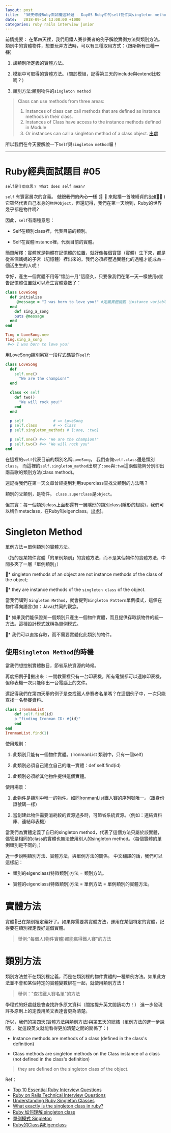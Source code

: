 ```yaml
---
layout: post
title:  "30天修煉Ruby面試精選30題 - Day05 Ruby中的self物件與singleton method"
date:   2018-09-14 13:08:00 +1000
categories: ruby rails interview junior
---
```


前情提要：
在第四天裡，我們用鐵人賽參賽者的例子解說實例方法與類別方法。
類別中的實體物件，想要玩弄方法時，可以有三種取用方式：（~~跟斯斯有三種一樣~~）

1. 該類別所定義的實體方法。

2. 模組中可取得的實體方法。（關於模組，記得第三天的include與extend比較嗎？）

3. 類別方法:類別物件的`singleton method`

> Class can use methods from three areas:
> 1) Instances of class can call methods that are defined as instance methods in their class.
> 2) Instances of Class have access to the instance methods defined in Module
> 3) Or instances can call a singleton method of a class object. [出處](https://medium.com/@lauren.kroner/ruby-class-vs-instance-methods-a5182ce7de49)

所以我們在今天要解說一下`Self`與`singleton method`囉！

---

# Ruby經典面試題目 #05

`self是什麼意思？ What does self mean?`

`self` 有豐富層次的含義。 ~~就跟我們的內心一樣~~ (🎵 🎵 來點播一首陳綺貞的[Self](https://www.youtube.com/watch?v=H1-kEjeO6SI)🎵🎵  ) 它雖然代表自己本身的`物件Object`，但還記得，我們在第一天說到，Ruby的世界幾乎都是物件嗎?

因此，`self`有兩種意思：

* Self在類別class裡，代表目前的類別。

* Self在實體instance裡，代表目前的實體。

簡單解釋：實體就是物體在記憶體的位置，就好像每個寶寶（實體）生下來，都是從某個媽媽的子宮（記憶體）裡出來的。我們必須經歷過實體化的過程才能成為一個活生生的人呢！

幸好，產生一個實體不用等"懷胎十月"這麼久，只要像我們在第一天一樣使用`@`宣告記憶體位置就可以產生實體變數了：

```ruby
class LoveSong
  def initialize
     @message = "I was born to love you!" #定義實體變數（instance variable）@message
  end
    def sing_a_song
    puts @message
  end
end

Ting = LoveSong.new
Ting.sing_a_song
 #=> I was born to love you!
```

用LoveSong類別另寫一段程式碼實作`self`:

```ruby
class LoveSong
  def
    self.one()
      "We are the champion!"
  end

  class << self
    def two()
      "We will rock you!"
    end
  end

  p self             # => LoveSong
  p self.class       # => Class  
  p self.singleton_methods # [:one, :two]

  p self.one() #=> "We are the champion!"
  p self.two() #=> "We will rock you"
end

```

在這裡的`self`代表目前的類別名稱`LoveSong`， 我們查詢`self.class`還是類別`class`， 而這裡的`self.singleton_method`出現了`:one`與`:two`這兩個能夠分別印出兩首歌的類別方法(class method)。

還記得我們在第一天文章曾經提到利用superclass查找父類別的方法嗎？

類別的父類別，是物件。 `class.superclass`是`object`。

但其實：每一個類別class上面都還有一層隱形的類別class(~~隱形的翅膀~~)，我們可以稱作metaclass，在Ruby叫eigenclass。[出處](https://blog.chh.tw/posts/ruby-metaclass-eigenclass/)]。

# Singleton Method

單例方法＝單例類別的實體方法。

（指的是某物件實體「的單例類別」的實體方法，而不是某個物件的實體方法，中間多夾了一層「單例類別」）

* singleton methods of an object are not instance methods of the class of the object;

* they are instance methods of the `singleton class` of the object.

當我們講到 `Singleton Method`，就會提到`Singleton Pattern`單例模式，這個在物件導向語言(如：Java)共同的觀念。

* 如果我們能保證某一個類別只產生一個物件實體，而且提供存取該物件的統一方法。這種設計模式就稱為單例模式。

* 我們可以直接存取，而不需要實體化此類別的物件。

## 使用`Singleton Method`的時機

當我們想控制實體數目，節省系統資源的時候。

再度把例子🌰搬出來：一間教室裡只有一台印表機，所有電腦都可以連線印表機，但印表機一次只能印出一台電腦上的文件。

還記得我們在第四天舉的例子是查找鐵人參賽者名單嗎？在這個例子中，一次只能查找一名參賽資料。

```ruby
class IronmanList
    def self.find(id)
    p "finding Ironman ID: #{id}"
    end
end
IronmanList.find(1)
```

使用規則：

1. 此類別只能有一個物件實體。(IronmanList 類別中，只有一個self)

2. 此類別必須自己建立自己的唯一實體：def self.find(id)

3. 此類別必須給其他物件提供這個實體。

使用場景：

1. 此物件是類別中唯一的物件。如同IronmanList鐵人賽的序列號唯一。（跟身份證號碼一樣）

2. 當創建此物件需要消耗較的資源過多時，可節省系統資源。（例如：連結資料庫、連結印表機）

當我們為實體定義了自已的singleton method，代表了這個方法只屬於該實體，儘管是相同的class的實體也無法使用別人的singleton method。（每個實體的單例類別是不同的。）

近一步說明類別方法、實體方法，與單例方法的關係。 中文翻譯的話，我們可以這樣記：

* 類別的eigenclass(特徵類別)方法 = 類別方法。

* 實體的eigenclass(特徵類別)方法 = 單例方法 = 單例類別的實體方法。

# 實體方法

實體已在類別裡定義好了。如果你需要將實體方法，運用在某個特定的實體，記得要在類別裡定義好這個實體。
> 舉例:"每個人(物件實體)都能贏得鐵人賽"的方法

# 類別方法

類別方法並不在類別裡定義，而是在類別裡的物件實體的一種單例方法。如果此方法並不會和某個特定的實體變數綁在一起，就使用類別方法！
> 舉例："查找鐵人賽名單"的方法

學程式的好處就是會查找許多原文資料（間接提升英文閱讀功力！）
進一步發現許多原則上的定義用英文表達會更為清楚。

所以，我們的第四天(實體方法與類別方法)與第五天的總結（單例方法的進一步說明）， 從這段英文就能看得更加清楚之間的關係了：)

* Instance methods are methods of a class (defined in the class's definition)

* Class methods are singleton methods on the Class instance of a class (not defined in the class's definition)

> they are defined on the singleton class of the object.

Ref：

* [Top 10 Essential Ruby Interview Questions](https://blog.bater.gq/ruby/2018/02/02/top-10-essential-ruby-interview-questions.html)
* [Ruby on Rails Technical Interview Questions](https://github.com/timurcatakli/ruby-on-rails-interview-questions-answers)
* [Understanding Ruby Singleton Classes](https://www.devalot.com/articles/2008/09/ruby-singleton)
* [What exactly is the singleton class in ruby?](https://stackoverflow.com/questions/212407/what-exactly-is-the-singleton-class-in-ruby)
* [Ruby 如何理解 singleton class](https://ruby-china.org/topics/13276)
* [單例模式 Singleton](http://www.runoob.com/design-pattern/singleton-pattern.html)
* [Ruby的Class與Eigenclass](https://medium.com/@zneuray/ruby%E7%9A%84class%E8%88%87eigenclass-f994aa2b988f)